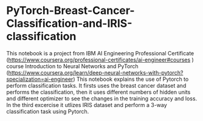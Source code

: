 # PyTorch-Breast-Cancer-Classification-and-IRIS-classification
This notebook is a project from IBM AI Engineering Professional Certificate (https://www.coursera.org/professional-certificates/ai-engineer#courses ) course Introduction to Neural Networks and PyTorch (https://www.coursera.org/learn/deep-neural-networks-with-pytorch?specialization=ai-engineer) 
This notebook explains the use of Pytorch to perform classification tasks.
It firsts uses the breast cancer dataset and performs the classification, then it uses different numbers of hidden units and different optimizer to see the changes in the training accuracy and loss.
In the third excercise it utlizes IRIS dataset and perform a 3-way classification task using Pytorch.
